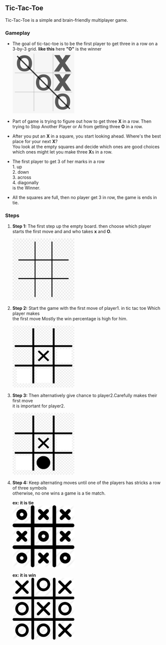 ## Tic-Tac-Toe
Tic-Tac-Toe is a simple and brain-friendly multiplayer game.

### Gameplay
* The goal of tic-tac-toe is to be the first player to get three in a row on a 3-by-3 grid.
  **like this**  here **"O"** is the winner <br>
  <img src="win.png" width="200" height="200" >

* Part of  game is trying to figure out how to get three **X** in a row. 
  Then trying to Stop Another Player or Ai from getting three **O** in a row.

* After you put an **X** in a square, you start looking ahead. Where's the best place for your next **X**?  
  You look at the empty squares and decide which ones are good choices which ones might let you make three **X**s in a row.

* The first player to get 3 of her marks in a row <br>
       1. up<br>
       2. down<br>
       3. across<br>
       4. diagonally<br> 
    is the Winner.   

* All the squares are full, then no player get 3 in row, the game is ends in tie.

### Steps
1. **Step 1:** The first step up the empty board. then choose which player <br>
    starts the first move and and who takes **x** and **O**.

     <img src="empty.png" width="200" height="200" >

2. **Step 2:** Start the game with the first move of player1. in tic tac toe Which player makes <br>
   the first move Mostly the win percentage is high for him.

   <img src="step1.png" width="200" height="200" >

3. **Step 3:** Then alternatively give chance to player2.Carefully makes their first move<br>
     it is important for player2.

   <img src="steps.png" width="200" height="200" >

4.  **Step 4:** Keep alternating moves until one of the players has stricks a row of three symbols <br>
      otherwise, no one wins a game is a tie match.

    **ex: it is tie**<br>
    <img src="tie1.png" width="200" height="200" >

    **ex: it is win**<br>
    <img src="win2.png" width="200" height="200" >







